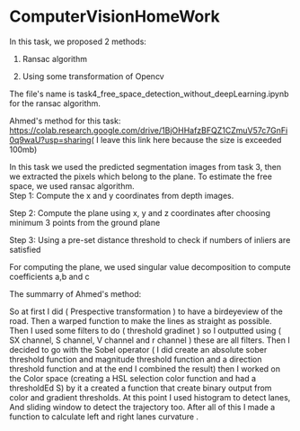 # ComputerVisionHomeWork
In this task, we proposed 2 methods:
1. Ransac algorithm

2. Using some transformation of Opencv

The file's name is task4_free_space_detection_without_deepLearning.ipynb for the ransac algorithm.

Ahmed's method for this task: https://colab.research.google.com/drive/1BjOHHafzBFQZ1CZmuV57c7GnFi0q9waU?usp=sharing( I leave this link here because the size is exceeded 100mb)

In this task we used the predicted segmentation images from task 3, then we extracted the pixels which belong to the plane.
To estimate the free space, we used ransac algorithm.            
Step 1: Compute the x and y coordinates from depth images.

Step 2: Compute the plane using x, y and z coordinates after choosing minimum 3 points from the ground plane    

Step 3: Using a pre-set distance threshold to check if numbers of inliers are satisfied     

For computing the plane, we used singular value decomposition to compute coefficients a,b and c




The summarry of Ahmed's method:

So at first I did ( Prespective transformation ) to have a birdeyeview of the road. Then a warped function to make the lines as straight as possible. Then I used some filters to do ( threshold gradinet )  so I outputted using ( SX channel, S channel, V channel and r channel ) these are all filters. Then I decided to go with the Sobel operator  ( I did create an absolute sober threshold function and magnitude threshold function  and a direction threshold function and at the end I combined the result) then I worked on the Color space (creating a HSL selection color function and had a thresholdEd S) by it a created a function that create binary output from color and gradient thresholds.
At this point I used histogram to detect lanes, And sliding window to detect the trajectory too. After all of this I made a function to calculate left and right lanes curvature .
